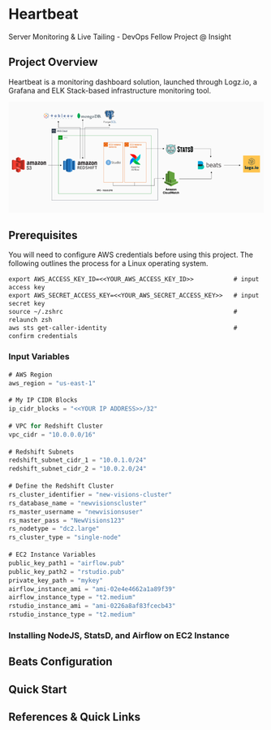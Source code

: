 # Heartbeat

Server Monitoring & Live Tailing - DevOps Fellow Project @ Insight 



## Project Overview

Heartbeat is a monitoring dashboard solution, launched through Logz.io, a Grafana and ELK Stack-based
infrastructure monitoring tool.

![Image of Architecture](images/architecture.png)

## Prerequisites

You will need to configure AWS credentials before using this project. The following outlines the
process for a Linux operating system.

```
export AWS_ACCESS_KEY_ID=<<YOUR_AWS_ACCESS_KEY_ID>>           # input access key
export AWS_SECRET_ACCESS_KEY=<<YOUR_AWS_SECRET_ACCESS_KEY>>   # input secret key
source ~/.zshrc                                               # relaunch zsh
aws sts get-caller-identity                                   # confirm credentials
```

### Input Variables

```javascript
# AWS Region
aws_region = "us-east-1"

# My IP CIDR Blocks
ip_cidr_blocks = "<<YOUR IP ADDRESS>>/32"

# VPC for Redshift Cluster
vpc_cidr = "10.0.0.0/16"

# Redshift Subnets
redshift_subnet_cidr_1 = "10.0.1.0/24"
redshift_subnet_cidr_2 = "10.0.2.0/24"

# Define the Redshift Cluster
rs_cluster_identifier = "new-visions-cluster"
rs_database_name = "newvisionscluster"
rs_master_username = "newvisionsuser"
rs_master_pass = "NewVisions123"
rs_nodetype = "dc2.large"
rs_cluster_type = "single-node"

# EC2 Instance Variables
public_key_path1 = "airflow.pub"
public_key_path2 = "rstudio.pub"
private_key_path = "mykey"
airflow_instance_ami = "ami-02e4e4662a1a89f39"
airflow_instance_type = "t2.medium"
rstudio_instance_ami = "ami-0226a8af83fcecb43"
rstudio_instance_type = "t2.medium"
```

### Installing NodeJS, StatsD, and Airflow on EC2 Instance

## Beats Configuration

## Quick Start

## References & Quick Links